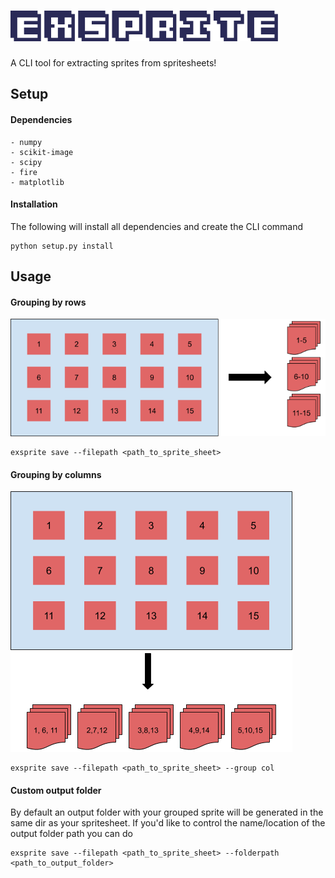 # ![Exsprite Logo](/assets/title.png)
A CLI tool for extracting sprites from spritesheets!

## Setup
#### Dependencies
```
- numpy
- scikit-image
- scipy
- fire
- matplotlib
```

#### Installation
The following will install all dependencies and create the CLI command
```
python setup.py install
```

## Usage

#### Grouping by rows
![Row Example](/assets/row_group_image.png)
```
exsprite save --filepath <path_to_sprite_sheet>
```

#### Grouping by columns
![Column Example](/assets/column_group_image.png)
```
exsprite save --filepath <path_to_sprite_sheet> --group col
```

#### Custom output folder
By default an output folder with your grouped sprite will be generated in the same dir as your spritesheet. If you'd like to control the name/location of the output folder path you can do
```
exsprite save --filepath <path_to_sprite_sheet> --folderpath <path_to_output_folder>
```
